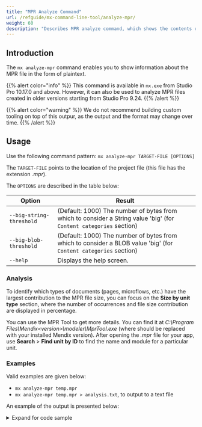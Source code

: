 ```yaml
---
title: "MPR Analyze Command"
url: /refguide/mx-command-line-tool/analyze-mpr/
weight: 60
description: "Describes MPR analyze command, which shows the contents of the MPR file and their contribution to file size."
---
```


## Introduction

The `mx analyze-mpr` command enables you to show information about the MPR file in the form of plaintext. 

{{% alert color="info" %}}
This command is available in `mx.exe` from Studio Pro 10.17.0 and above.
However, it can also be used to analyze MPR files created in older versions starting from Studio Pro 9.24.
{{% /alert %}}

{{% alert color="warning" %}}
We do not recommend building custom tooling on top of this outpur, as the output and the format may change over time.
{{% /alert %}}

## Usage

Use the following command pattern: `mx analyze-mpr TARGET-FILE [OPTIONS]`

The `TARGET-FILE` points to the location of the project file (this file has the extension *.mpr*).

The `OPTIONS` are described in the table below:

| Option | Result |
| --- | --- |
| `--big-string-threshold` | (Default: 1000) The number of bytes from which to consider a String value 'big' (for `Content categories` section) |
| `--big-blob-threshold` | (Default: 1000) The number of bytes from which to consider a BLOB value 'big' (for `Content categories` section) |
| `--help` | Displays the help screen. |

### Analysis

To identify which types of documents (pages, microflows, etc.) have the largest contribution to the MPR file size, you can focus on the **Size by unit type** section, where the number of occurrences and file size contribution are displayed in percentage.

You can use the MPR Tool to get more details. You can find it at *C:\Program Files\Mendix\<version>\modeler\MprTool.exe* (where <version> should be replaced with your installed Mendix version). After opening the *.mpr* file for your app, use **Search** > **Find unit by ID** to find the name and module for a particular unit.

### Examples

Valid examples are given below:

* `mx analyze-mpr temp.mpr`
* `mx analyze-mpr temp.mpr > analysis.txt`, to output to a text file

An example of the output is presented below:

<details>

<summary>Expand for code sample</summary>

  ```json
Reading file...
Calculating stats...

MPR File Analysis
----------------------------------------------------------------------------------------------------------------------------
            MPR File: C:\App.mpr
        Size on disk: 9.789.440 bytes
      Mendix version: 10.7.0.26214
     Number of units: 579

BSON contents
----------------------------------------------------------------------------------------------------------------------------
                                            IDs (model data) |      613.767 bytes |  6,27% of MPR |       29.227 occurrences
                               Primitive values (model data) |    5.818.329 bytes | 59,43% of MPR |       76.155 occurrences
                             Objects and arrays (model data) |      533.977 bytes |  5,45% of MPR |       43.430 occurrences
                                       Subtotal (model data) |    6.966.073 bytes | 71,16% of MPR | 
                                       Type names (metadata) |      729.494 bytes |  7,45% of MPR |       29.227 occurrences
                                   Property names (metadata) |    1.674.736 bytes | 17,11% of MPR |      171.541 occurrences
                                         Subtotal (metadata) |    2.404.230 bytes | 24,56% of MPR | 
                                      Total of all BSON data |    9.370.303 bytes | 95,72% of MPR | 

Content categories
----------------------------------------------------------------------------------------------------------------------------
                                           Marketplace units |    9.273.105 bytes | 94,73% of MPR |          567 occurrences
                                          Excluded documents |       99.191 bytes |  1,01% of MPR |            7 occurrences
                                                     Strings |      741.584 bytes |  7,58% of MPR |       52.852 occurrences
                                Big Strings (>= 1.000 bytes) |       28.026 bytes |  0,29% of MPR |            9 occurrences
                                                       BLOBs |    4.944.198 bytes | 50,51% of MPR |          816 occurrences
                                  Big BLOBs (>= 1.000 bytes) |    4.913.118 bytes | 50,19% of MPR |          326 occurrences

Size by module
----------------------------------------------------------------------------------------------------------------------------
                             [Marketplace] Atlas_Web_Content |    5.843.754 bytes | 59,69% of MPR |          141 occurrences
                                 [Marketplace] ExcelImporter |    1.826.742 bytes | 18,66% of MPR |          143 occurrences
                               [Marketplace] NanoflowCommons |      598.367 bytes |  6,11% of MPR |           59 occurrences
                                    [Marketplace] Atlas_Core |      409.550 bytes |  4,18% of MPR |           44 occurrences
                                [Marketplace] Administration |      227.841 bytes |  2,33% of MPR |           30 occurrences
                              [Marketplace] CommunityCommons |      178.742 bytes |  1,83% of MPR |          126 occurrences
                                    [Marketplace] WebActions |      112.509 bytes |  1,15% of MPR |           14 occurrences
                                [Marketplace] FeedbackModule |       74.697 bytes |  0,76% of MPR |            6 occurrences
                                                      Module |       26.740 bytes |  0,27% of MPR |            6 occurrences
                                   [Marketplace] DataWidgets |          903 bytes |  0,01% of MPR |            4 occurrences

Size by unit
----------------------------------------------------------------------------------------------------------------------------
      (ImageCollection) 6742d31e-db3c-4b03-927f-f6c37145e76f |    3.351.900 bytes | 34,24% of MPR | 
                 (Page) 07f4376a-22f2-41f7-ae0f-abd83b7cb4e1 |      408.219 bytes |  4,17% of MPR | 
         (PageTemplate) 008392a8-078f-4571-8f46-68cf612c0faf |      181.118 bytes |  1,85% of MPR | 
 (CustomIconCollection) d467a9be-3123-43dc-913b-679ede3c5e50 |      122.932 bytes |  1,26% of MPR | 
 (CustomIconCollection) efdec79f-91e2-4e96-b2f8-98384a897e0c |      110.904 bytes |  1,13% of MPR | 
         (PageTemplate) 9bb6404f-e348-439f-a916-32583dd5712a |       97.280 bytes |  0,99% of MPR | 
         (PageTemplate) b5cc64d4-3754-44e6-a73c-8250cf9c071d |       97.226 bytes |  0,99% of MPR | 
                 (Page) 06616fac-b3d8-4902-8b8f-1d453c6aa621 |       87.898 bytes |  0,90% of MPR | 
                 (Page) b9951248-773b-4ad2-a18f-ab50dfa6f1d3 |       73.316 bytes |  0,75% of MPR | 
            (Microflow) a7135f54-443c-4afc-895a-47e597eab50d |       72.110 bytes |  0,74% of MPR | 
        (BuildingBlock) a48635af-2edc-43d8-aac3-45bc39d70c41 |       70.760 bytes |  0,72% of MPR | 
         (PageTemplate) 471f6ace-e3a8-49ae-a053-3bff13a82360 |       70.703 bytes |  0,72% of MPR | 
              (Snippet) bac68ebb-899b-49c6-a479-0fcd00e2ead6 |       67.969 bytes |  0,69% of MPR | 
         (PageTemplate) 232288a1-0a1e-484f-9089-5073248a6c71 |       66.810 bytes |  0,68% of MPR | 
         (PageTemplate) cf4a9916-968c-45ad-ae53-97ff4640e1d5 |       65.394 bytes |  0,67% of MPR | 
        (BuildingBlock) 0b8bc2b0-0976-49ee-90df-6093c2bfee38 |       60.639 bytes |  0,62% of MPR | 
         (PageTemplate) ef74cde0-8b1d-4498-8ffb-581221da2e5f |       57.438 bytes |  0,59% of MPR | 
        (BuildingBlock) 3502c52d-2a92-450c-95fc-bd3a36cbce8b |       56.736 bytes |  0,58% of MPR | 
          (DomainModel) c1187c66-4539-4354-ad84-2a6487bd9df8 |       56.273 bytes |  0,57% of MPR | 
         (PageTemplate) 52f7bb71-ebc9-4f7c-a080-a7121b0e2834 |       54.900 bytes |  0,56% of MPR | 

Size by unit type
----------------------------------------------------------------------------------------------------------------------------
                                      Images$ImageCollection |    3.433.870 bytes | 35,08% of MPR |            6 occurrences
                                          Forms$PageTemplate |    1.714.342 bytes | 17,51% of MPR |           52 occurrences
                                                  Forms$Page |      945.107 bytes |  9,65% of MPR |           24 occurrences
                                         Forms$BuildingBlock |      844.441 bytes |  8,63% of MPR |           46 occurrences
                                        Microflows$Microflow |      826.584 bytes |  8,44% of MPR |           94 occurrences
                          JavaScriptActions$JavaScriptAction |      645.182 bytes |  6,59% of MPR |           52 occurrences
                            CustomIcons$CustomIconCollection |      233.836 bytes |  2,39% of MPR |            2 occurrences
                                      JavaActions$JavaAction |      137.036 bytes |  1,40% of MPR |           96 occurrences
                                               Forms$Snippet |      113.500 bytes |  1,16% of MPR |            4 occurrences
                                                Forms$Layout |       79.314 bytes |  0,81% of MPR |           21 occurrences
                                    DomainModels$DomainModel |       75.667 bytes |  0,77% of MPR |           10 occurrences
                                  Texts$SystemTextCollection |       54.860 bytes |  0,56% of MPR |            1 occurrences
                                             Microflows$Rule |       53.640 bytes |  0,55% of MPR |            4 occurrences
                                ExportMappings$ExportMapping |       48.968 bytes |  0,50% of MPR |            1 occurrences
                                    Enumerations$Enumeration |       48.672 bytes |  0,50% of MPR |           22 occurrences
                                ImportMappings$ImportMapping |       41.088 bytes |  0,42% of MPR |            1 occurrences
                                WebServices$PublishedService |       19.282 bytes |  0,20% of MPR |            1 occurrences
                                        XmlSchemas$XmlSchema |       16.212 bytes |  0,17% of MPR |            1 occurrences
                                  Projects$ProjectConversion |        9.724 bytes |  0,10% of MPR |            1 occurrences
                                             Projects$Folder |        7.538 bytes |  0,08% of MPR |           96 occurrences

Size by property
----------------------------------------------------------------------------------------------------------------------------
                                          Images$Image.Image |    3.426.303 bytes | 35,00% of MPR |           58 occurrences
                                Forms$PageTemplate.ImageData |      468.890 bytes |  4,79% of MPR |           52 occurrences
                               Forms$BuildingBlock.ImageData |      345.496 bytes |  3,53% of MPR |           46 occurrences
               CodeActions$MicroflowActionInfo.ImageDataDark |      214.830 bytes |  2,19% of MPR |          115 occurrences
                   CodeActions$MicroflowActionInfo.ImageData |      197.877 bytes |  2,02% of MPR |          115 occurrences
                   CustomIcons$CustomIconCollection.FontData |      118.718 bytes |  1,21% of MPR |            2 occurrences
                    CodeActions$MicroflowActionInfo.IconData |       90.315 bytes |  0,92% of MPR |          115 occurrences
                                      Texts$Translation.Text |       77.963 bytes |  0,80% of MPR |        3.959 occurrences
                CodeActions$MicroflowActionInfo.IconDataDark |       77.819 bytes |  0,79% of MPR |          115 occurrences
                              Texts$Translation.LanguageCode |       39.590 bytes |  0,40% of MPR |        3.959 occurrences
                        JavaActions$JavaAction.Documentation |       24.744 bytes |  0,25% of MPR |           96 occurrences
                                      Forms$Appearance.Class |       22.067 bytes |  0,23% of MPR |        2.650 occurrences
                  Microflows$SequenceFlow.DestinationPointer |       18.039 bytes |  0,18% of MPR |          859 occurrences
                       Microflows$SequenceFlow.OriginPointer |       18.039 bytes |  0,18% of MPR |          859 occurrences
                       XmlSchemas$XmlSchemaContents.Contents |       15.710 bytes |  0,16% of MPR |            1 occurrences
                                      Forms$Appearance.Style |       13.516 bytes |  0,14% of MPR |        2.650 occurrences
                             Forms$Appearance.DynamicClasses |       13.250 bytes |  0,14% of MPR |        2.650 occurrences
                                 CustomIcons$CustomIcon.Tags |       13.112 bytes |  0,13% of MPR |        1.224 occurrences
                               Forms$DesignPropertyValue.Key |       12.699 bytes |  0,13% of MPR |          774 occurrences
                                 CustomIcons$CustomIcon.Name |       12.438 bytes |  0,13% of MPR |          732 occurrences
  ```

</details>
